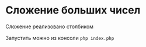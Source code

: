 # Сложение больших чисел #

Сложение реализовано столбиком

Запустить можно из консоли `php index.php`